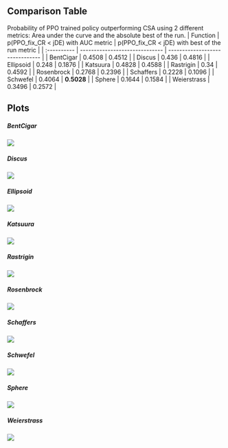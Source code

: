 ## Comparison Table

Probability of PPO trained policy outperforming CSA using 2 different metrics: Area under the curve and the absolute best of the run.
| Function    | p(PPO_fix_CR < jDE) with AUC metric | p(PPO_fix_CR < jDE) with best of the run metric |
| :---------- | ------------------------------ | ------------------------------- |
| BentCigar | 0.4508 | 0.4512 |
| Discus | 0.436 | 0.4816 |
| Ellipsoid | 0.248 | 0.1876 |
| Katsuura | 0.4828 | 0.4588 |
| Rastrigin | 0.34 | 0.4592 |
| Rosenbrock | 0.2768 | 0.2396 |
| Schaffers | 0.2228 | 0.1096 |
| Schwefel | 0.4064 | **0.5028** |
| Sphere | 0.1644 | 0.1584 |
| Weierstrass | 0.3496 | 0.2572 |

## Plots

##### BentCigar

![](BentCigar/jDE_BentCigar_comparison.png)

##### Discus

![](Discus/jDE_Discus_comparison.png)

##### Ellipsoid

![](Ellipsoid/jDE_Ellipsoid_comparison.png)

##### Katsuura

![](Katsuura/jDE_Katsuura_comparison.png)

##### Rastrigin

![](Rastrigin/jDE_Rastrigin_comparison.png)

##### Rosenbrock

![](Rosenbrock/jDE_Rosenbrock_comparison.png)

##### Schaffers

![](Schaffers/jDE_Schaffers_comparison.png)

##### Schwefel

![](Schwefel/jDE_Schwefel_comparison.png)

##### Sphere

![](Sphere/jDE_Sphere_comparison.png)

##### Weierstrass

![](Weierstrass/jDE_Weierstrass_comparison.png)

